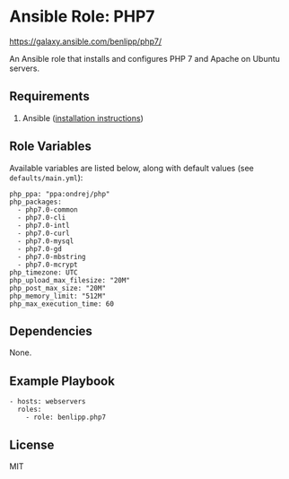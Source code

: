 # Ansible Role: PHP7

https://galaxy.ansible.com/benlipp/php7/

An Ansible role that installs and configures PHP 7 and Apache on Ubuntu servers.

## Requirements

1. Ansible ([installation instructions](http://docs.ansible.com/intro_installation.html))

## Role Variables

Available variables are listed below, along with default values (see `defaults/main.yml`):

    php_ppa: "ppa:ondrej/php"
    php_packages:
      - php7.0-common
      - php7.0-cli
      - php7.0-intl
      - php7.0-curl
      - php7.0-mysql
      - php7.0-gd
      - php7.0-mbstring
      - php7.0-mcrypt
    php_timezone: UTC
    php_upload_max_filesize: "20M"
    php_post_max_size: "20M"
    php_memory_limit: "512M"
    php_max_execution_time: 60

## Dependencies

None.

## Example Playbook

    - hosts: webservers
      roles:
        - role: benlipp.php7

## License

MIT
